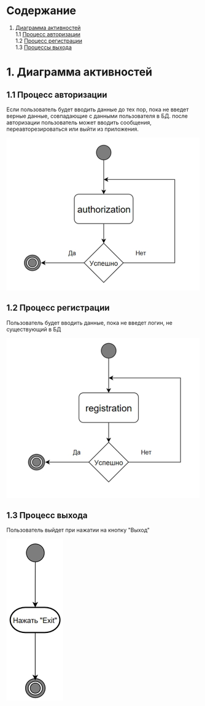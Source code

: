 # Содержание
1. [Диаграмма активностей](#1)<br>
1.1 [Процесс авторизации](#1.1)<br>
1.2 [Процесс регистрации](#1.2)<br>
1.3 [Процессы выхода](#1.3)<br>

#  1. Диаграмма активностей <a name="1"></a>

## 1.1 Процесс авторизации <a name="1.1"></a>
Если пользователь будет вводить данные до тех пор, пока не введет верные данные, совпадающие с данными пользователя в БД.
после авторизации пользователь может вводить сообщения, переавторезироваться или выйти из приложения.

 ![Процесс авторизации](https://github.com/KevinPozitive/client-server-application-requirements/blob/master/Диаграммы/Activity/Authorization.jpg)
 
## 1.2 Процесс регистрации <a name="1.2"></a>
Пользователь будет вводить данные, пока не введет логин, не существующий в БД

 ![Процесс регистрации](https://github.com/KevinPozitive/client-server-application-requirements/blob/master/Диаграммы/Activity/Registration.jpg)

## 1.3 Процесс выхода <a name="1.3"></a>
Пользователь выйдет при нажатии на кнопку "Выход"

 ![Процесс выхода](https://github.com/KevinPozitive/client-server-application-requirements/blob/master/Диаграммы/Activity/Exit.jpg)
